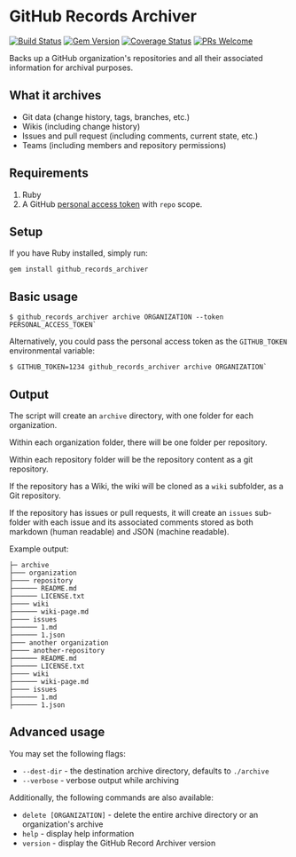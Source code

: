 # GitHub Records Archiver

[![Build Status](https://travis-ci.org/benbalter/github_records_archiver.svg?branch=master)](https://travis-ci.org/benbalter/github_records_archiver) [![Gem Version](https://badge.fury.io/rb/github_records_archiver.svg)](http://badge.fury.io/rb/github_records_archiver) [![Coverage Status](https://coveralls.io/repos/github/benbalter/github_records_archiver/badge.svg)](https://coveralls.io/github/benbalter/github_records_archiver) [![PRs Welcome](https://img.shields.io/badge/PRs-welcome-brightgreen.svg?style=flat-square)](http://makeapullrequest.com)

Backs up a GitHub organization's repositories and all their associated information for archival purposes.

## What it archives

* Git data (change history, tags, branches, etc.)
* Wikis (including change history)
* Issues and pull request (including comments, current state, etc.)
* Teams (including members and repository permissions)

## Requirements

1. Ruby
2. A GitHub [personal access token](https://github.com/settings/tokens/new) with `repo` scope.

## Setup

If you have Ruby installed, simply run:

```shell
gem install github_records_archiver
```

## Basic usage

```shell
$ github_records_archiver archive ORGANIZATION --token PERSONAL_ACCESS_TOKEN`
```
Alternatively, you could pass the personal access token as the `GITHUB_TOKEN` environmental variable:

```shell
$ GITHUB_TOKEN=1234 github_records_archiver archive ORGANIZATION`
```

## Output

The script will create an `archive` directory, with one folder for each organization.

Within each organization folder, there will be one folder per repository.

Within each repository folder will be the repository content as a git repository.

If the repository has a Wiki, the wiki will be cloned as a `wiki` subfolder, as a Git repository.

If the repository has issues or pull requests, it will create an `issues` sub-folder with each issue and its associated comments stored as both markdown (human readable) and JSON (machine readable).

Example output:

```
├─ archive
├─── organization
├──── repository
├────── README.md
├────── LICENSE.txt
├──── wiki
├────── wiki-page.md
├──── issues
├────── 1.md
├────── 1.json
├─── another organization
├──── another-repository
├────── README.md
├────── LICENSE.txt
├──── wiki
├────── wiki-page.md
├──── issues
├────── 1.md
├────── 1.json
```

## Advanced usage

You may set the following flags:

* `--dest-dir` - the destination archive directory, defaults to `./archive`
* `--verbose` - verbose output while archiving

Additionally, the following commands are also available:

* `delete [ORGANIZATION]` - delete the entire archive directory or an organization's archive
* `help` - display help information
* `version` - display the GitHub Record Archiver version
